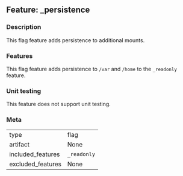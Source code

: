 ## Feature: _persistence
### Description
<website-feature>

This flag feature adds persistence to additional mounts.
</website-feature>

### Features
This flag feature adds persistence to `/var` and `/home` to the `_readonly` feature.

### Unit testing
This feature does not support unit testing.

### Meta
|||
|---|---|
|type|flag|
|artifact|None|
|included_features|`_readonly`|
|excluded_features|None|